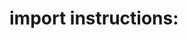 # import instructions:
<script src = "https://cdnjs.cloudflare.com/ajax/libs/three.js/r118/three.min.js"></script>
